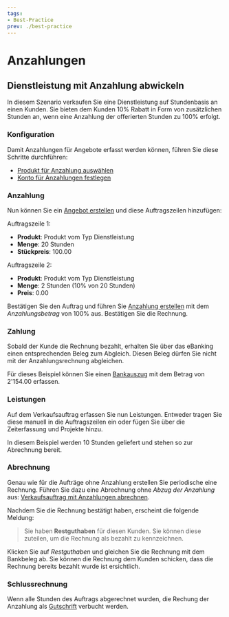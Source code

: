 ```yaml
---
tags:
- Best-Practice
prev: ./best-practice
---
```

# Anzahlungen

## Dienstleistung mit Anzahlung abwickeln

In diesem Szenario verkaufen Sie eine Dienstleistung auf Stundenbasis an einen Kunden. Sie bieten dem Kunden 10% Rabatt in Form von zusätzlichen Stunden an, wenn eine Anzahlung der offerierten Stunden zu 100% erfolgt. 

### Konfiguration

Damit Anzahlungen für Angebote erfasst werden können, führen Sie diese Schritte durchführen:

* [Produkt für Anzahlung auswählen](Verkauf%20Abrechnung.md#Produkt%20für%20Anzahlung%20auswählen)
* [Konto für Anzahlungen festlegen](Finanzen%20Zahlungen.md#Konto%20für%20Anzahlungen%20festlegen)

### Anzahlung

Nun können Sie ein [Angebot erstellen](Verkauf.md#Angebot%20erstellen) und diese Auftragszeilen hinzufügen:

Auftragszeile 1:
* **Produkt**: Produkt vom Typ Dienstleistung
* **Menge**: 20 Stunden
* **Stückpreis**: 100.00

Auftragszeile 2:
* **Produkt**: Produkt vom Typ Dienstleistung
* **Menge**: 2 Stunden (10% von 20 Stunden)
* **Preis**: 0.00 

Bestätigen Sie den Auftrag und führen Sie [Anzahlung erstellen](Verkauf%20Abrechnung.md#Anzahlung%20erstellen) mit dem *Anzahlungsbetrag* von 100% aus. Bestätigen Sie die Rechnung.

### Zahlung

Sobald der Kunde die Rechnung bezahlt, erhalten Sie über das eBanking einen entsprechenden Beleg zum Abgleich. Diesen Beleg dürfen Sie nicht mit der Anzahlungsrechnung abgleichen.

Für dieses Beispiel können Sie einen [Bankauszug](Finanzen%20Abstimmung#Bankauszug%20erfassen) mit dem Betrag von 2'154.00 erfassen.

### Leistungen

Auf dem Verkaufsauftrag erfassen Sie nun Leistungen. Entweder tragen Sie diese manuell in die Auftragszeilen ein oder fügen Sie über die Zeiterfassung und Projekte hinzu.

In diesem Beispiel werden 10 Stunden geliefert und stehen so zur Abrechnung bereit. 

### Abrechnung

Genau wie für die Aufträge ohne Anzahlung erstellen Sie periodische eine Rechnung. Führen Sie dazu eine Abrechnung ohne *Abzug der Anzahlung* aus: [Verkaufsauftrag mit Anzahlungen abrechnen](Verkauf%20Abrechnung.md#Verkaufsauftrag%20mit%20Anzahlungen%20abrechnen).

Nachdem Sie die Rechnung bestätigt haben, erscheint die folgende Meldung:

> Sie haben **Restguthaben** für diesen Kunden. Sie können diese zuteilen, um die Rechnung als bezahlt zu kennzeichnen.

Klicken Sie auf *Restguthaben* und gleichen Sie die Rechnung mit dem Bankbeleg ab. Sie können die Rechnung dem Kunden schicken, dass die Rechnung bereits bezahlt wurde ist ersichtlich.

### Schlussrechnung

Wenn alle Stunden des Auftrags abgerechnet wurden, die Rechung der Anzahlung als [Gutschrift](Abrechnung.md#Gutschrift%20erstellen) verbucht werden.